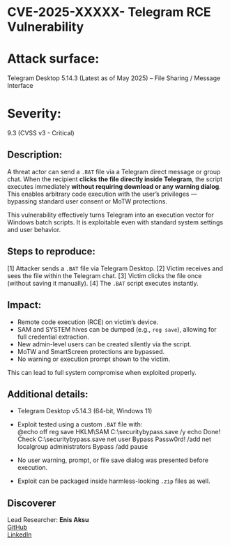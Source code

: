 # CVE-2025-XXXXX- Telegram RCE Vulnerability

# Attack surface:
Telegram Desktop 5.14.3 (Latest as of May 2025) – File Sharing / Message Interface

# Severity:
9.3 (CVSS v3 - Critical)

## Description:
A threat actor can send a `.BAT` file via a Telegram direct message or group chat. When the recipient **clicks the file directly inside Telegram**, the script executes immediately **without requiring download or any warning dialog**. This enables arbitrary code execution with the user’s privileges — bypassing standard user consent or MoTW protections.

This vulnerability effectively turns Telegram into an execution vector for Windows batch scripts. It is exploitable even with standard system settings and user behavior.

## Steps to reproduce:
[1] Attacker sends a `.BAT` file via Telegram Desktop.
[2] Victim receives and sees the file within the Telegram chat.
[3] Victim clicks the file once (without saving it manually).
[4] The `.BAT` script executes instantly.

## Impact:
- Remote code execution (RCE) on victim’s device.
- SAM and SYSTEM hives can be dumped (e.g., `reg save`), allowing for full credential extraction.
- New admin-level users can be created silently via the script.
- MoTW and SmartScreen protections are bypassed.
- No warning or execution prompt shown to the victim.

This can lead to full system compromise when exploited properly.

## Additional details:
- Telegram Desktop v5.14.3 (64-bit, Windows 11)
- Exploit tested using a custom `.BAT` file with:  
@echo off
reg save HKLM\SAM C:\securitybypass.save /y
echo Done! Check C:\securitybypass.save
net user Bypass Passw0rd! /add
net localgroup administrators Bypass /add
pause

- No user warning, prompt, or file save dialog was presented before execution.
- Exploit can be packaged inside harmless-looking `.zip` files as well.

## Discoverer
Lead Researcher:
**Enis Aksu**  
[GitHub](https://github.com/EnisAksu)  
[LinkedIn](https://www.linkedin.com/in/EnisAksu/)


